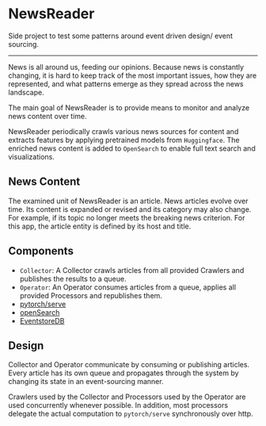 # NewsReader

Side project to test some patterns around event driven design/ event sourcing.

--- 

News is all around us, feeding our opinions. Because news is constantly changing, it is hard to keep track of the most
important issues, how they are represented, and what patterns emerge as they spread across the news landscape.

The main goal of NewsReader is to provide means to monitor and analyze news content over time.

NewsReader periodically crawls various news sources for content and extracts features by applying pretrained models
from `Huggingface`. The enriched news content is added to `OpenSearch` to enable full text search and visualizations.

## News Content

The examined unit of NewsReader is an article. News articles evolve over time. Its content is expanded or revised and
its category may also change. For example, if its topic no longer meets the breaking news criterion. For this app, the
article entity is defined by its host and title.

## Components

* `Collector`: A Collector crawls articles from all provided Crawlers and publishes the results to a queue.
* `Operator`: An Operator consumes articles from a queue, applies all provided Processors and republishes them.
* [pytorch/serve](https://github.com/pytorch/serve)
* [openSearch](https://github.com/opensearch-project/OpenSearch)
* [EventstoreDB](https://github.com/EventStore/EventStore)

## Design

Collector and Operator communicate by consuming or publishing articles. Every article has its own queue and propagates
through the system by changing its state in an event-sourcing manner.

Crawlers used by the Collector and Processors used by the Operator are used concurrently whenever possible. In addition,
most processors delegate the actual computation to `pytorch/serve` synchronously over http.
